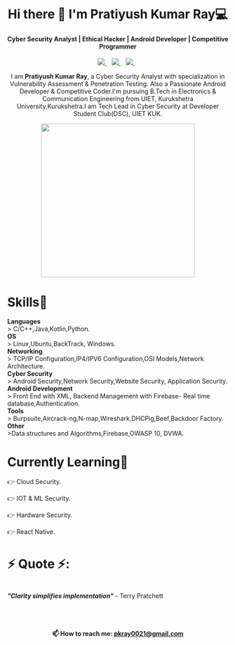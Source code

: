 <h1 align='center'>
  Hi there 👋 I'm Pratiyush Kumar Ray💻
</h1>

<h4 align='center'>
  Cyber Security Analyst | Ethical Hacker | Android Developer | Competitive Programmer
</h4>

<p align='center'>
  
  <!--<a href="https://wa.me/5518996643974?text=Olá!%20Alexandre">
    <img src="https://img.shields.io/badge/WHATSAPP-%2325D366.svg?&style=for-the-badge&logo=whatsapp&logoColor=white" />    
  </a>&nbsp;&nbsp;-->
  <a href="https://www.linkedin.com/in/pratiyush-kumar-ray-02a5a9184/">
    <img src="https://img.shields.io/badge/linkedin-%230077B5.svg?&style=flat&logo=linkedin&logoColor=white" />
  </a>&nbsp;&nbsp;
  <a href="https://www.instagram.com/">
    <img src="https://img.shields.io/badge/instagram-FF00FF.svg?&style=flat&logo=instagram&logoColor=white" />
  </a>&nbsp;&nbsp;
  <a href="https://twitter.com/RayPratiyush">
    <img src="https://img.shields.io/badge/twitter-%231DA1F2.svg?&style=flat&logo=twitter&logoColor=white" />        
  </a>&nbsp;&nbsp;
  
  
</p>
<p align='center'>
  I am <b>Pratiyush Kumar Ray</b>, a Cyber Security Analyst with specialization in Vulnerability Assessment & Penetration Testing. Also a Passionate Android Developer & Competitive Coder.I'm pursuing B.Tech in Electronics & Communication Engineering from UIET, Kurukshetra University,Kurukshetra.I am Tech Lead in Cyber Security at Developer Student Club(DSC), UIET KUK.
</p>



<p align='center'>
  <a href="#"><img src="https://github-readme-stats.vercel.app/api?username=pratiyushray&hide=issues&count_private=true&show_icons=true&theme=dark" width="350""></a>
</p>



<b><h1>Skills🥇</h1></b>
<p>
<b>Languages</b><br>
> C/C++,Java,Kotlin,Python.<br>
<b>OS</b><br>
> Linux,Ubuntu,BackTrack, Windows.<br>
<b>Networking</b><br>
> TCP/IP Configuration,IP4/IPV6 Configuration,OSI Models,Network Architecture.<br>
<b>Cyber Security</b><br>
> Android Security,Network Security,Website Security, Application Security.<br>
<b>Android Development</b><br>
> Front End with XML, Backend Management with Firebase- Real time database,Authentication.<br>
<b>Tools</b><br>
> Burpsuite,Aircrack-ng,N-map,Wireshark,DHCPig,Beef,Backdoor Factory.<br>
<b>Other</b><br>
>Data structures and Algorithms,Firebase,OWASP 10, DVWA.<br></p>

<b><h1>Currently Learning🎯</h1></b>
<p>
👉 Cloud Security. <br>

👉 IOT & ML Security.<br>

👉 Hardware Security.<br>

👉 React Native.<br>
</p>

<b><h1>⚡ Quote ⚡:</h1> </b><br>
__*"Clarity simplifies implementation"*__ - Terry Pratchett  


<br>
<br>

<h4 align='center'>
  📫 How to reach me: <a href='mailto:pkray0021@gmail.com'>pkray0021@gmail.com</a>
</h4>
